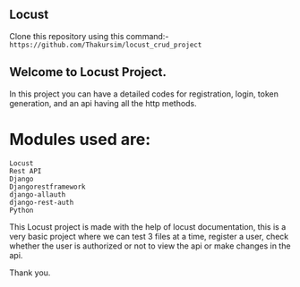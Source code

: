 ## Locust

Clone this repository using this command:-
  `https://github.com/Thakursim/locust_crud_project`

## Welcome to Locust Project.

In this project you can have a detailed codes for registration, login, token generation, and an api having all the http methods.

# Modules used are:
    Locust
    Rest API
    Django
    Djangorestframework
    django-allauth
    django-rest-auth
    Python
 
This Locust project is made with the help of locust documentation, this is a very basic project where we can test 3 files at a time, register a user, check whether the user is authorized or not to view the api or make changes in the api. 


Thank you.
